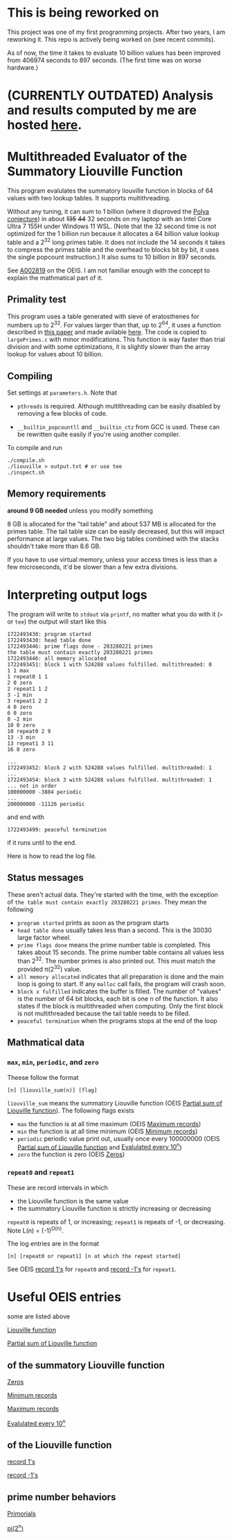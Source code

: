 # This is being reworked on

This project was one of my first programming projects. After two years, I am reworking it. This repo is actively being worked on (see recent commits).

As of now, the time it takes to evaluate 10 billion values has been improved from 406974 seconds to 897 seconds. (The first time was on worse hardware.)

# (CURRENTLY OUTDATED) Analysis and results computed by me are hosted [here](https://hsing.org/liouville-sum).

# Multithreaded Evaluator of the Summatory Liouville Function

This program evalulates the summatory liouville function in blocks of 64 values with two lookup tables. It supports multithreading. 

Without any tuning, it can sum to 1 billion (where it disproved the [Polya conjecture](https://en.wikipedia.org/wiki/P%C3%B3lya_conjecture)) in about ~~135~~ ~~44~~ 32 seconds on my laptop with an Intel Core Ultra 7 155H under Windows 11 WSL. (Note that the 32 second time is not optimized for the 1 billion run because it allocates a 64 billion value lookup table and a 2<sup>32</sup> long primes table. It does not include the 14 seconds it takes to compress the primes table and the overhead to blocks bit by bit, it uses the single popcount instruction.) It also sums to 10 billion in 897 seconds. 

See [A002819](https://oeis.org/A002819) on the OEIS. I am not familiar enough with the concept to explain the mathmatical part of it.

## Primality test

This program uses a table generated with sieve of eratosthenes for numbers up to 2<sup>32</sup>. For values larger than that, up to 2<sup>64</sup>, it uses a function described in [this paper](https://ceur-ws.org/Vol-1326/020-Forisek.pdf) and made avilable [here](https://people.ksp.sk/~misof/primes/). The code is copied to `largePrimes.c` with minor modifications. This function is way faster than trial division and with some optimizations, it is slightly slower than the array lookup for values about 10 billion. 

## Compiling

Set settings at `parameters.h`. Note that

- `pthreads` is required. Although multithreading can be easily disabled by removing a few blocks of code.

- `__builtin_popcountll` and `__builtin_ctz` from GCC is used. These can be rewritten quite easily if you're using another compiler.

To compile and run

```
./compile.sh
./liouville > output.txt # or use tee
./inspect.sh
```

## Memory requirements

**around 9 GB needed** unless you modify something

8 GB is allocated for the "tail table" and about 537 MB is allocated for the primes table. The tail table size can be easily decreased, but this will impact performance at large values. The two big tables combined with the stacks shouldn't take more than 8.6 GB.

If you have to use virtual memory, unless your access times is less than a few microseconds, it'd be slower than a few extra divisions. 

# Interpreting output logs

The program will write to `stdout` via `printf`, no matter what you do with it (`>` or `tee`) the output will start like this

```
1722493430: program started
1722493430: head table done
1722493446: prime flags done - 203280221 primes
the table must contain exactly 203280221 primes
1722493446: all memory allocated
1722493451: block 1 with 524288 values fulfilled. multithreaded: 0
1 1 max
1 repeat0 1 1
2 0 zero
2 repeat1 1 2
3 -1 min
3 repeat1 2 2
4 0 zero
6 0 zero
8 -2 min
10 0 zero
10 repeat0 2 9
13 -3 min
13 repeat1 3 11
16 0 zero
```

```
...
1722493452: block 2 with 524288 values fulfilled. multithreaded: 1
...
1722493454: block 3 with 524288 values fulfilled. multithreaded: 1
... not in order
100000000 -3884 periodic
...
200000000 -11126 periodic
```

and end with

```
1722493499: peaceful termination
```

if it runs until to the end.

Here is how to read the log file.

## Status messages

These aren't actual data. They're started with the time, with the exception of `the table must contain exactly 203280221 primes`. They mean the following

- `program started` prints as soon as the program starts
- `head table done` usually takes less than a second. This is the 30030 large factor wheel.
- `prime flags done` means the prime number table is completed. This takes about 15 seconds. The prime number table contains all values less than 2<sup>32</sup>. The number primes is also printed out. This must match the provided &pi;(2<sup>32</sup>) value.
- `all memory allocated` indicates that all preparation is done and the main loop is going to start. If any `malloc` call fails, the program will crash soon.
- `block x fulfilled` indicates the buffer is filled. The number of "values" is the number of 64 bit blocks, each bit is one n of the function. It also states if the block is multithreaded when computing. Only the first block is not multithreaded because the tail table needs to be filled.
- `peaceful termination` when the programs stops at the end of the loop

## Mathmatical data

### `max`, `min`, `periodic`, and `zero`

Theese follow the format

```
[n] [liouville_sum(n)] [flag]
```

`liouville_sum` means the summatory Liouville function (OEIS [Partial sum of Liouville function](https://oeis.org/A002819)). The following flags exists

- `max` the function is at all time maximum (OEIS [Maximum records](https://oeis.org/A051470))
- `min` the function is at all time minimum (OEIS [Minimum records](https://oeis.org/A002053))
- `periodic` periodic value print out, usually once every 100000000 (OEIS [Partial sum of Liouville function](https://oeis.org/A002819) and [Evalulated every 10<sup>n</sup>](https://oeis.org/A090410))
- `zero` the function is zero (OEIS [Zeros](https://oeis.org/A028488))

### `repeat0` and `repeat1`

These are record intervals in which 
- the Liouville function is the same value
- the summatory Liouville function is strictly increasing or decreasing

`repeat0` is repeats of 1, or increasing; `repeat1` is repeats of -1, or decreasing. Note L(n) = (-1)<sup>&Omega;(n)</sup>.

The log entries are in the format

```
[n] [repeat0 or repeat1] [n at which the repeat started]
```
See OEIS [record 1's](https://oeis.org/A175201) for `repeat0` and [record -1's](https://oeis.org/A175202) for `repeat1`.

# Useful OEIS entries

some are listed above

[Liouville function](https://oeis.org/A008836)

[Partial sum of Liouville function](https://oeis.org/A002819)

## of the summatory Liouville function

[Zeros](https://oeis.org/A028488)

[Minimum records](https://oeis.org/A002053)

[Maximum records](https://oeis.org/A051470)

[Evalulated every 10<sup>n</sup>](https://oeis.org/A090410)

## of the Liouville function

[record 1's](https://oeis.org/A175201)

[record -1's](https://oeis.org/A175202)

## prime number behaviors

[Primorials](https://oeis.org/A002110)

[pi(2<sup>n</sup>)](https://oeis.org/A007053)
